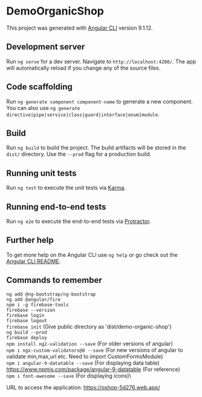 # DemoOrganicShop

This project was generated with [Angular CLI](https://github.com/angular/angular-cli) version 9.1.12.

## Development server

Run `ng serve` for a dev server. Navigate to `http://localhost:4200/`. The app will automatically reload if you change any of the source files.

## Code scaffolding

Run `ng generate component component-name` to generate a new component. You can also use `ng generate directive|pipe|service|class|guard|interface|enum|module`.

## Build

Run `ng build` to build the project. The build artifacts will be stored in the `dist/` directory. Use the `--prod` flag for a production build.

## Running unit tests

Run `ng test` to execute the unit tests via [Karma](https://karma-runner.github.io).

## Running end-to-end tests

Run `ng e2e` to execute the end-to-end tests via [Protractor](http://www.protractortest.org/).

## Further help

To get more help on the Angular CLI use `ng help` or go check out the [Angular CLI README](https://github.com/angular/angular-cli/blob/master/README.md).

## Commands to remember
`ng add @ng-bootstrap/ng-bootstrap` \
`ng add @angular/fire`\
`npm i -g firebase-tools`\
`firebase --version`\
`firebase login`\
`firebase logout`\
`firebase init` (Give public directory as 'dist/demo-organic-shop')\
`ng build --prod`\
`firebase deploy`\
`npm install ng2-validation --save` (For older versions of angular)\
`npm i ngx-custom-validators@8 --save` (For new versions of angular to validate min,max,url etc. Need to import CustomFormsModule)\
`npm i angular-9-datatable --save` (For displaying data table)\
https://www.npmjs.com/package/angular-9-datatable  (For reference) \
`npm i font-awesome --save` (For displaying icons)\

URL to access the application:
https://oshop-5d276.web.app/

